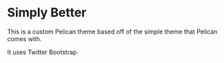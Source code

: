 Simply Better
==================
This is a custom Pelican theme based off of the simple theme that Pelican
comes with.

It uses Twitter Bootstrap.
